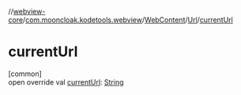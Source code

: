 //[webview-core](../../../../index.md)/[com.mooncloak.kodetools.webview](../../index.md)/[WebContent](../index.md)/[Url](index.md)/[currentUrl](current-url.md)

# currentUrl

[common]\
open override val [currentUrl](current-url.md): [String](https://kotlinlang.org/api/latest/jvm/stdlib/kotlin/-string/index.html)
